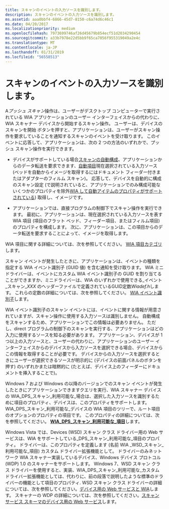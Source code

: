```yaml
---
title: スキャンのイベントの入力ソースを識別します。
description: スキャンのイベントの入力ソースを識別します。
ms.assetid: aaa0bbf4-6866-45d7-8150-c6a74d6c46c1
ms.date: 04/20/2017
ms.localizationpriority: medium
ms.openlocfilehash: 7973699746af26d45679b854ecf51d2034290454
ms.sourcegitcommit: a33b7978e22d5bb9f65ca7056f955319049a2e4c
ms.translationtype: MT
ms.contentlocale: ja-JP
ms.lasthandoff: 01/31/2019
ms.locfileid: "56558513"
---
```

# <a name="identifying-the-input-source-for-a-scan-event"></a>スキャンのイベントの入力ソースを識別します。


A*プッシュ スキャン*操作は、ユーザーがデスクトップ コンピューターで実行されている WIA アプリケーションのユーザー インターフェイスからの代わりに、WIA スキャナー デバイスから開始するスキャン操作。 ユーザーは、デバイスのスキャンを開始 ボタンを押すと、アプリケーションは、ユーザーがスキャン操作を要求していることを通知するスキャンのイベントを受け取ります。 このイベントに応答して、アプリケーションは、次の 2 つの方法のいずれかで、プッシュ スキャン操作を実行できます。

-   デバイスがサポートしている場合[スキャンの自動構成](auto-configured-scanning.md)、アプリケーションからのデータ転送を要求できます、[自動項目](auto-item.md)現在選択されている入力ソース (ベッドを自動からイメージを取得するにはドキュメント フィーダー付きまたはアダプターのフィルム スキャン)。 応答して、デバイスを自動的に構成のスキャン設定 (で説明されていると、アプリケーションでのみ構成可能ないくつかのプロパティを除外[WIA して自動アイテムのプロパティがサポートされている](wia-properties-supported-by-an-auto-item.md)) 取得し、イメージです。

-   アプリケーションでは、直接プログラムの制御下でスキャン操作を実行できます。 最初に、アプリケーションは、現在選択されている入力ソースを表す WIA 項目 (項目のフラット ベッド、フィーダー項目、またはフィルム項目) のプロパティを構成します。 次に、アプリケーションは、この項目からのデータ転送を要求することによって、イメージを取得します。

WIA 項目に関する詳細については、次を参照してください。 [WIA 項目カテゴリ](wia-item-categories.md)します。

スキャン イベントが発生したときに、アプリケーションは、イベントの種類を指定する WIA イベント識別子 (GUID 値) を含む通知を受け取ります。 WIA ミニドライバーは、イベントにカスタム WIA イベント識別子の GUID を割り当てることができますか、ミニドライバーは、WIA のいずれかで使用できる\_イベント\_スキャン\_*XXX* のヘッダーファイルで定義されているGUID定数*Wiadef.h*します。 これらの定数の詳細については、次を参照してください。 [WIA イベント識別子](https://go.microsoft.com/fwlink/p/?linkid=127716)します。

WIA イベント識別子のスキャン イベントには、イベントに関する情報が用意されていますが、スキャン操作に使用する入力ソースは識別しません。 自動構成をスキャンするため、アプリケーションでこの情報は必要ありません。 ただし、direct プログラムの制御下のスキャンを実行する、アプリケーションはどの入力に使用するソースを知る必要があります。 アプリケーション、デバイスが 1 つ以上の入力ソースと、ユーザーの代わりに、アプリケーションのユーザー インターフェイスからのデバイスから入力ソースを選択できる場合、デバイスからこの情報を取得することが必要です。 デバイスからの入力ソースを選択するときにユーザーが選択できるソースが明示的に (デバイスの前面パネルのボタンを押す) のいずれかまたは暗黙的に (たとえば、デバイス上のフィーダーにドキュメントを挿入することで)。

Windows 7 および Windows の以降のバージョンでのスキャン イベントが発生したときにアプリケーションできますクエリを実行、WIA スキャナー デバイスの WIA\_DPS\_スキャン\_利用可能な\_場合は、選択した入力ソースを識別するために項目のプロパティ、デバイスは、このプロパティをサポートします。 WIA\_DPS\_スキャン\_利用可能な\_デバイスの WIA 項目のツリーで、ルート項目のオプションのプロパティの項目です。 このプロパティの詳細については、次を参照してください。 [ **WIA\_DPS\_スキャン\_利用可能な\_項目**](https://msdn.microsoft.com/library/windows/hardware/ff551426)します。

Windows Vista では、Devices (WSD) スキャン クラス ドライバー用の Web サービスは、WIA をサポートしている\_DPS\_スキャン\_利用可能な\_項目のプロパティ。 ドライバーは、このプロパティを定義します (名前 WIA \_WSD\_スキャン\_利用可能な\_項目) カスタム ドライバー拡張機能として。 ドライバーのみネットワーク WIA スキャナー実装しているデバイス、Windows デバイス プロトコル (WDP) 1.0 のスキャナーをサポートします。 Windows 7、WSD スキャン クラス ドライバーを使用すると、実装、WIA\_DPS\_スキャン\_利用可能な\_カスタム ドライバー拡張機能としては、代わりに、前の段落で説明したような標準のドライバーの機能として項目のプロパティ. WSD スキャン クラス ドライバーの詳細については、次を参照してください。[デバイス用の Web サービスと WIA](wia-with-web-services-for-devices.md)します。 スキャナーの WDP の詳細については、次を参照してください。[スキャン サービス スキーマのデバイス用の Web サービス](https://msdn.microsoft.com/library/windows/hardware/ff547963)します。

 

 




